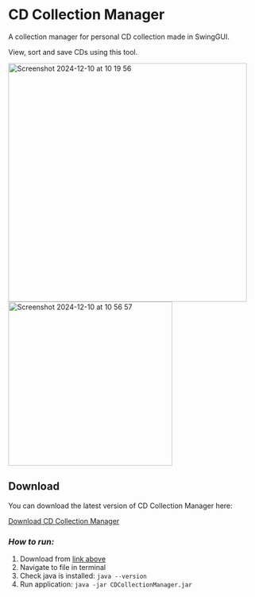 # CD Collection Manager
A collection manager for personal CD collection made in SwingGUI. 

View, sort and save CDs using this tool.

<img width="480" alt="Screenshot 2024-12-10 at 10 19 56" src="https://github.com/user-attachments/assets/cdd11757-81bf-4580-b679-fd503478033f">
<img width="330" alt="Screenshot 2024-12-10 at 10 56 57" src="https://github.com/user-attachments/assets/9e51e8a7-aaf7-4e47-9799-e1955571ad17">


## Download

You can download the latest version of CD Collection Manager here:

[Download CD Collection Manager](/target/CDCollectionManager.jar)

### *How to run:*
1. Download from [link above](/target/CDCollectionManager.jar)
2. Navigate to file in terminal
3. Check java is installed: `java --version`
4. Run application: `java -jar CDCollectionManager.jar`

